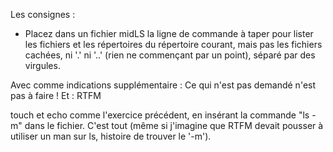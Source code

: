 Les consignes :
 - Placez dans un fichier midLS la ligne de commande à taper pour lister les fichiers et les répertoires du répertoire courant, mais pas les fichiers cachées, ni '.' ni '..' (rien ne commençant par un point), séparé par des virgules.

  Avec comme indications supplémentaire : Ce qui n'est pas demandé n'est pas à faire !
  Et : RTFM


touch et echo comme l'exercice précédent, en insérant la commande "ls -m" dans le fichier. C'est tout (même si j'imagine que RTFM devait pousser à utiliser un man sur ls, histoire de trouver le '-m').